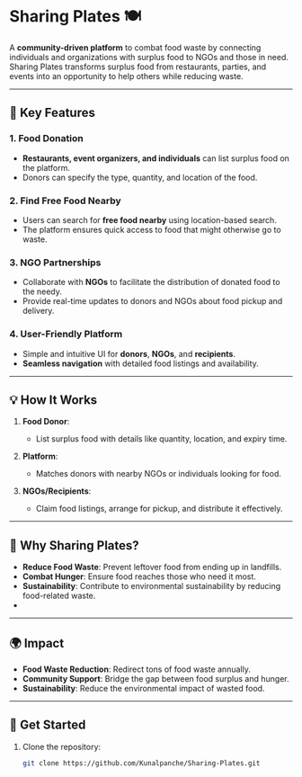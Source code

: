 # Sharing Plates 🍽️  
A **community-driven platform** to combat food waste by connecting individuals and organizations with surplus food to NGOs and those in need. Sharing Plates transforms surplus food from restaurants, parties, and events into an opportunity to help others while reducing waste.

---

## 🌟 **Key Features**  

### 1. **Food Donation**  
- **Restaurants, event organizers, and individuals** can list surplus food on the platform.  
- Donors can specify the type, quantity, and location of the food.  

### 2. **Find Free Food Nearby**  
- Users can search for **free food nearby** using location-based search.  
- The platform ensures quick access to food that might otherwise go to waste.  

### 3. **NGO Partnerships**  
- Collaborate with **NGOs** to facilitate the distribution of donated food to the needy.  
- Provide real-time updates to donors and NGOs about food pickup and delivery.  

### 4. **User-Friendly Platform**  
- Simple and intuitive UI for **donors**, **NGOs**, and **recipients**.  
- **Seamless navigation** with detailed food listings and availability.  

---

## 💡 **How It Works**  

1. **Food Donor**:  
   - List surplus food with details like quantity, location, and expiry time.  

2. **Platform**:  
   - Matches donors with nearby NGOs or individuals looking for food.  

3. **NGOs/Recipients**:  
   - Claim food listings, arrange for pickup, and distribute it effectively.  

---

## 🎯 **Why Sharing Plates?**  

- **Reduce Food Waste**: Prevent leftover food from ending up in landfills.  
- **Combat Hunger**: Ensure food reaches those who need it most.  
- **Sustainability**: Contribute to environmental sustainability by reducing food-related waste.
- 
---

## 🌍 **Impact**  

- **Food Waste Reduction**: Redirect tons of food waste annually.  
- **Community Support**: Bridge the gap between food surplus and hunger.  
- **Sustainability**: Reduce the environmental impact of wasted food.  

---

## 🚀 **Get Started**  

1. Clone the repository:  
   ```bash  
   git clone https://github.com/Kunalpanche/Sharing-Plates.git
